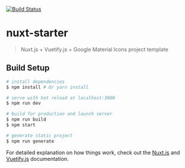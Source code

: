[![Build Status](https://travis-ci.org/MartinX3/nuxt-starter.svg?branch=master)](https://travis-ci.org/MartinX3/nuxt-starter)
# nuxt-starter

> Nuxt.js + Vuetify.js + Google Material Icons project template

## Build Setup

``` bash
# install dependencies
$ npm install # Or yarn install

# serve with hot reload at localhost:3000
$ npm run dev

# build for production and launch server
$ npm run build
$ npm start

# generate static project
$ npm run generate
```

For detailed explanation on how things work, check out the [Nuxt.js](https://github.com/nuxt/nuxt.js) and [Vuetify.js](https://vuetifyjs.com/) documentation.
